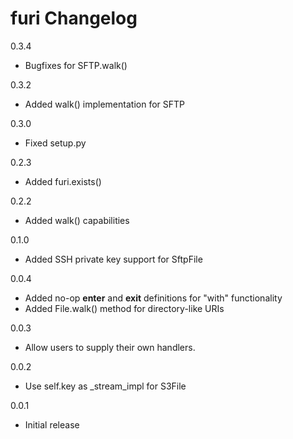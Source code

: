 # furi Changelog

0.3.4
* Bugfixes for SFTP.walk()

0.3.2
* Added walk() implementation for SFTP

0.3.0
* Fixed setup.py

0.2.3
* Added furi.exists()

0.2.2
* Added walk() capabilities

0.1.0
* Added SSH private key support for SftpFile

0.0.4
* Added no-op __enter__ and __exit__ definitions for "with" functionality
* Added File.walk() method for directory-like URIs

0.0.3
* Allow users to supply their own handlers.

0.0.2
* Use self.key as _stream_impl for S3File

0.0.1
* Initial release
